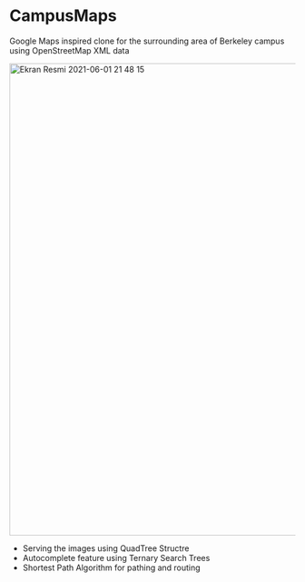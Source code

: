 # CampusMaps
Google Maps inspired clone for the surrounding area of Berkeley campus using OpenStreetMap XML data

<img width="832" alt="Ekran Resmi 2021-06-01 21 48 15" src="https://user-images.githubusercontent.com/85108628/120375136-19db3480-c323-11eb-9dcf-b3f0b93c7af1.png">

- Serving the images using QuadTree Structre 
- Autocomplete feature using Ternary Search Trees
- Shortest Path Algorithm for pathing and routing

